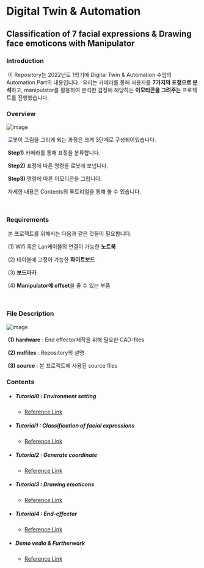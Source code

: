 

# Digital Twin & Automation
## Classification of 7 facial expressions & Drawing face emoticons with Manipulator

### Introduction
​	 이 Repository는 2022년도 1학기에 Digital Twin & Automation 수업의 Automation Part의 내용입니다.
​	 우리는 카메라를 통해 사용자를 **7가지의 표정으로 분석**하고, manipulator를 활용하여 분석한 감정에 해당하는 **이모티콘을 그려주는** 프로젝트를 진행했습니다.


### Overview
![image](https://user-images.githubusercontent.com/84506968/176113683-1203b68f-0ffd-4453-8deb-4568e05cae64.png)

 ​	로봇이 그림을 그리게 되는 과정은 크게 3단계로 구성되어있습니다.

 ​	**Step1)** 카메라를 통해 표정을 분류합니다.

 ​	**Step2)** 표정에 따른 명령을 로봇에 보냅니다.

 ​	**Step3)** 명령에 따른 이모티콘을 그립니다.

 ​	자세한 내용은 Contents의 튜토리얼을 통해 볼 수 있습니다.

<br/>

### Requirements
​	본 프로젝트를 위해서는 다음과 같은 것들이 필요합니다.

​	(1) Wifi 혹은 Lan케이블의 연결이 가능한 **노트북**

​	(2) 테이블에 고정이 가능한 **화이트보드**

​	(3) **보드마카**

​	(4) **Manipulator에 offset**을 줄 수 있는 부품 

<br/>

### File Description

![image](https://user-images.githubusercontent.com/84506968/176116697-aed4abe5-020c-4aaf-9a3e-ae9c0b08745f.png)

​	**(1)** **hardware** : End effector제작을 위해 필요한 CAD-files

​	**(2)** **mdfiles** : Repository의 설명

​	 **(3)** **source** : 본 프로젝트에 사용된 source files
  <br/>

### Contents
- ##### Tutorial0 : Environment setting
  * [Reference Link](https://github.com/junki8515/Digital-Twin-Automation/blob/main/Automation/mdfiles/Tutorial0_EnvironmentSetting.md)
- ##### Tutorial1 : Classification of facial expressions
  * [Reference Link](https://github.com/junki8515/Digital-Twin-Automation/blob/main/Automation/mdfiles/Tutorial0_EnvironmentSetting.md)
* ##### Tutorial2 : Generate coordinate
  * [Reference Link](https://github.com/junki8515/Digital-Twin-Automation/blob/main/Automation/mdfiles/Tutorial0_EnvironmentSetting.md)
* ##### Tutorial3 : Drawing emoticons
  * [Reference Link](https://github.com/junki8515/Digital-Twin-Automation/blob/main/Automation/mdfiles/Tutorial0_EnvironmentSetting.md)
* ##### Tutorial4 : End-effector
  * [Reference Link](https://github.com/junki8515/Digital-Twin-Automation/blob/main/Automation/mdfiles/Tutorial0_EnvironmentSetting.md)
* ##### Demo vedio & Furtherwork
  * [Reference Link](https://github.com/junki8515/Digital-Twin-Automation/blob/main/Automation/mdfiles/Tutorial0_EnvironmentSetting.md)
